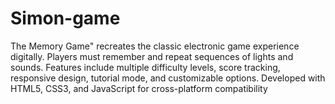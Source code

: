 # Simon-game
 The Memory Game" recreates the classic electronic game experience digitally. Players must remember and repeat sequences of lights and sounds. Features include multiple difficulty levels, score tracking, responsive design, tutorial mode, and customizable options. Developed with HTML5, CSS3, and JavaScript for cross-platform compatibility
